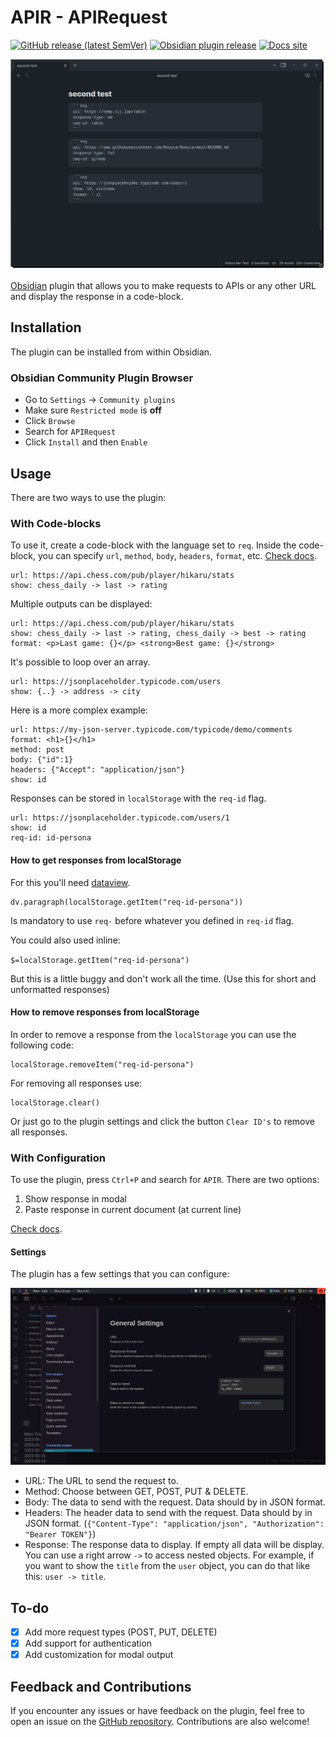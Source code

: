 # APIR - APIRequest


[![GitHub release (latest SemVer)](https://img.shields.io/github/v/release/rooyca/obsidian-api-request?logo=github&color=ee8449&style=flat-square)](https://github.com/rooyca/obsidian-api-request/releases/latest)
[![Obsidian plugin release](https://img.shields.io/badge/Obsidian%20plugin%20release-purple?logo=obsidian&style=flat-square)](https://obsidian.md/plugins?id=api-request)
[![Docs site](https://img.shields.io/badge/docs-GitHub_Pages-blue)](https://rooyca.github.io/obsidian-api-request/)

![req_img](req-codeblock.gif)

[Obsidian](https://obsidian.md/) plugin that allows you to make requests to APIs or any other URL and display the response in a code-block. 

## Installation

The plugin can be installed from within Obsidian.

### Obsidian Community Plugin Browser

- Go to `Settings` -> `Community plugins`
- Make sure `Restricted mode` is **off**
- Click `Browse`
- Search for `APIRequest`
- Click `Install` and then `Enable`

## Usage

There are two ways to use the plugin:

### With Code-blocks

To use it, create a code-block with the language set to `req`. Inside the code-block, you can specify `url`, `method`, `body`, `headers`, `format`, etc. [Check docs](https://rooyca.github.io/obsidian-api-request/codeblocks/).

```req
url: https://api.chess.com/pub/player/hikaru/stats
show: chess_daily -> last -> rating
```
Multiple outputs can be displayed: 

```req
url: https://api.chess.com/pub/player/hikaru/stats
show: chess_daily -> last -> rating, chess_daily -> best -> rating
format: <p>Last game: {}</p> <strong>Best game: {}</strong>
```

It's possible to loop over an array. 

```req
url: https://jsonplaceholder.typicode.com/users
show: {..} -> address -> city
```

Here is a more complex example:

```req
url: https://my-json-server.typicode.com/typicode/demo/comments
format: <h1>{}</h1>
method: post
body: {"id":1}
headers: {"Accept": "application/json"}
show: id
```

Responses can be stored in `localStorage` with the `req-id` flag. 


```req
url: https://jsonplaceholder.typicode.com/users/1
show: id
req-id: id-persona
```

#### How to get responses from localStorage

For this you'll need [dataview](https://obsidian.md/plugins?id=dataview).

```dataviewjs
dv.paragraph(localStorage.getItem("req-id-persona"))
```

Is mandatory to use `req-` before whatever you defined in `req-id` flag.

You could also used inline:

`$=localStorage.getItem("req-id-persona")`

But this is a little buggy and don't work all the time. (Use this for short and unformatted responses)

#### How to remove responses from localStorage

In order to remove a response from the `localStorage` you can use the following code:

```dataviewjs
localStorage.removeItem("req-id-persona")
```
For removing all responses use:

```dataviewjs
localStorage.clear()
```
Or just go to the plugin settings and click the button `Clear ID's` to remove all responses.

### With Configuration

To use the plugin, press `Ctrl+P` and search for `APIR`. There are two options:

1. Show response in modal
2. Paste response in current document (at current line)

[Check docs](https://rooyca.github.io/obsidian-api-request/settings/).

#### Settings

The plugin has a few settings that you can configure:

![req_settings](config_img.png)

- URL: The URL to send the request to.
- Method: Choose between GET, POST, PUT & DELETE.
- Body: The data to send with the request. Data should by in JSON format.
- Headers: The header data to send with the request. Data should by in JSON format. (`{"Content-Type": "application/json", "Authorization": "Bearer TOKEN"}`)
- Response: The response data to display. If empty all data will be display. You can use a right arrow `->` to access nested objects. For example, if you want to show the `title` from the `user` object, you can do that like this: `user -> title`.

## To-do

- [x] Add more request types (POST, PUT, DELETE)
- [x] Add support for authentication
- [x] Add customization for modal output

## Feedback and Contributions

If you encounter any issues or have feedback on the plugin, feel free to open an issue on the [GitHub repository](https://github.com/Rooyca/obsidian-api-request). Contributions are also welcome!
